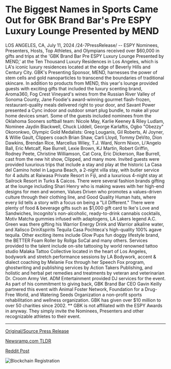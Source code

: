# The Biggest Names in Sports Came Out for GBK Brand Bar's Pre ESPY Luxury Lounge Presented by MEND

LOS ANGELES, CA, July 11, 2024 /24-7PressRelease/ -- ESPY Nominees, Presenters, Hosts, Top Athletes, and Olympians received over $60,000 in gifts and trips at the 'GBK Brand Bar Pre ESPY Luxury Lounge Presented by MEND,' at the Ten Thousand Luxury Residences in Los Angeles, which is LA's iconic luxury residences located at the edge of Beverly Hills and Century City. GBK's Presenting Sponsor, MEND, harnesses the power of stem cells and gold nanoparticles to transcend the boundaries of traditional skincare. In addition to products from MEND, this year's lounge provided guests with exciting gifts that included the luxury scenting brand, Aroma360, Fog Crest Vineyard's wines from the Russian River Valley of Sonoma County, Jane Foodie's award-winning gourmet flash-frozen, restaurant-quality meals delivered right to your door, and Savant Power presented a Cync indoor and outdoor smart plug bundle, to make all your home devices smart.  Some of the guests included nominees from the Oklahoma Sooners softball team: Nicole May, Karlie Keeney & Riley Ludlam, Nominee Jaydin Blackwell, Chuck Liddell, George Karlaftis, Ogbo "Obezzy" Okoronkwo, Olympic Gold Medalists: Greg Louganis, Gil Roberts, Al Joyner, & Willie Gault, Clippers coach Brian Shaw, Carli Lloyd, Tommy DeVito, Dion Dawkins, Brendan Rice, Marcellus Wiley, T.J. Ward, Norm Nixon, Li'Angelo Ball, Eric Metcalf, Rae Burrell, Lexie Brown, KJ Martin, Robert Griffin, Rodney Peete, Christine Williamson, Cat Cora, Eric Dickerson, Rae Burrell, cast from the new hit show, Clipped, and many more.  Invited guests were provided luxurious trips that include a stay and play at the historic La Casa del Camino hotel in Laguna Beach, a 2-night villa stay, with butler service for 4 adults at Raiwasa Private Resort in Fiji, and a luxurious 4-night stay at Sailrock Resort in Turks & Caicos. There were several fashion brands gifting at the lounge including Shari Henry who is making waves with her high-end designs for men and women, Values Driven who promotes a values-driven culture through their clothing line, and Good Quality Human hats, where every lid tells a story with a focus on being a "Lil Different." There were plenty of food & beverage gifts such as $1,000 gift card to Ike's Love and Sandwiches, Incognito's non-alcoholic, ready-to-drink cannabis cocktails, Motiv Matcha gummies infused with adaptogens, LA Lakers legend A.C. Green was there gifting his Warrior Energy Drink and Warrior alkaline water, and Xalisco DrinXspirits Tequila Casa Pochteca's high-quality 100% agave tequila. Other exciting items include Glow Pups fun doggy lifestyle brand, the BETTER Foam Roller by Rollga SoCal and many others. Services provided to the talent include on-site tattooing by world renowned tattoo studio Malaka Tattoo Collective located in the heart of Los Angeles, bodywork and stretch performance sessions by LA Bodywork, accent & dialect coaching by Melanie Fox through her Speech Fox program, ghostwriting and publishing services by Action Takers Publishing, and holistic and herbal pet remedies and treatments by veteran and veterinarian Dr. Croom Army Vet. ADM Entertainment provided DJ services for the event.  As part of his commitment to giving back, GBK Brand Bar CEO Gavin Keilly partnered this event with Animal Foster Network, Foundation for a Drug-Free World, and Watering Seeds Organization a non-profit sports rehabilitation and wellness organization. GBK has given over $10 million to over 50 charities since 2002.  ** GBK is not affiliated with the ESPY Awards in anyway. They simply invite the Nominees, Presenters and other recognizable athletes to their event. 

---

[Original/Source Press Release](https://www.24-7pressrelease.com/press-release/512482/the-biggest-names-in-sports-came-out-for-gbk-brand-bars-pre-espy-luxury-lounge-presented-by-mend)
                    

[Newsramp.com TLDR](https://newsramp.com/curated-news/luxury-lounge-at-ten-thousand-residences-in-la-gifts-over-60000-to-espy-nominees-and-athletes/5d40e5070e25e137543b2ba910041185) 

 



[Reddit Post](https://www.reddit.com/r/eventNews/comments/1e14ddl/luxury_lounge_at_ten_thousand_residences_in_la/) 



![Blockchain Registration](https://cdn.newsramp.app/24-7PressRelease/qrcode/247/12/lunaZMVu.webp)
